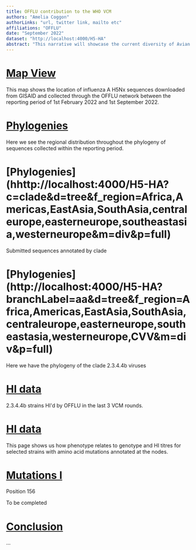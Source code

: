 ```yaml
---
title: OFFLU contribution to the WHO VCM
authors: "Amelia Coggon"
authorLinks: "url, twitter link, mailto etc"
affiliations: "OFFLU"
date: "September 2022"
dataset: "http://localhost:4000/H5-HA"
abstract: "This narrative will showcase the current diversity of Avian influenza H5Nx viruses"
---
```


# [Map View](http://localhost:4000/H5-HA?d=map&f_region=Africa,Americas,EastAsia,SouthAsia,centraleurope,easterneurope,southeastasia,westerneurope&m=div&p=full)

This map shows the location of influenza A H5Nx sequences downloaded from GISAID and collected through the OFFLU network between the reporting period of 1st February 2022 and 1st September 2022.

# [Phylogenies](http://localhost:4000/H5-HA?d=tree&f_region=Africa,Americas,EastAsia,SouthAsia,centraleurope,easterneurope,southeastasia,westerneurope&m=div&p=full)

Here we see the regional distribution throughout the phylogeny of sequences collected within the reporting period.

# [Phylogenies] (hhttp://localhost:4000/H5-HA?c=clade&d=tree&f_region=Africa,Americas,EastAsia,SouthAsia,centraleurope,easterneurope,southeastasia,westerneurope&m=div&p=full)

Submitted sequences annotated by clade

# [Phylogenies] (http://localhost:4000/H5-HA?branchLabel=aa&d=tree&f_region=Africa,Americas,EastAsia,SouthAsia,centraleurope,easterneurope,southeastasia,westerneurope,CVV&m=div&p=full)

Here we have the phylogeny of the clade 2.3.4.4b viruses

# [HI data](http://localhost:4000/H5-HA?branchLabel=aa&c=CVV/HI&d=tree,entropy&f_CVV/HI=16fold,2fold,4fold,8fold,CVV,HI&m=div&p=full&tl=subtype)

2.3.4.4b strains HI'd by OFFLU in the last 3 VCM rounds.

# [HI data](http://localhost:4000/H5-HA?branchLabel=aa&c=CVV/HI&d=tree,entropy&f_CVV/HI=16fold,2fold,4fold,8fold,CVV,HI&m=div&p=full)

This page shows us how phenotype relates to genotype and HI titres for selected strains with amino acid mutations annotated at the nodes.

# [Mutations I](http://localhost:4000/H5-HA?branchLabel=aa&c=gt-HA1_156&d=tree,entropy&f_region=Africa,Americas,CVV,EastAsia,SouthAsia,centraleurope,easterneurope,southeastasia,westerneurope&gmax=1014&m=div&p=full)

Position 156 

To be completed

# [Conclusion](http://localhost:4000/H5-HA?branchLabel=aa&d=tree,entropy&f_region=Africa,Americas,CVV,EastAsia,SouthAsia,centraleurope,easterneurope,southeastasia,westerneurope&m=div&p=full)


...
